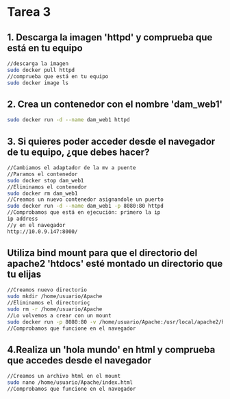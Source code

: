 # Tarea 3

## 1. Descarga la imagen 'httpd' y comprueba que está en tu equipo
```bash
//descarga la imagen
sudo docker pull httpd
//comprueba que está en tu equipo
sudo docker image ls
```

## 2. Crea un contenedor con el nombre 'dam_web1'
```bash
sudo docker run -d --name dam_web1 httpd
```

## 3. Si quieres poder acceder desde el navegador de tu equipo, ¿que debes hacer?
```bash
//Cambiamos el adaptador de la mv a puente
//Paramos el contenedor
sudo docker stop dam_web1
//Eliminamos el contenedor
sudo docker rm dam_web1
//Creamos un nuevo contenedor asignandole un puerto
sudo docker run -d --name dam_web1 -p 8080:80 httpd
//Comprobamos que está en ejecución: primero la ip
ip address
//y en el navegador
http://10.0.9.147:8000/
```

##  Utiliza bind mount para que el directorio del apache2 'htdocs' esté montado un directorio que tu elijas
```bash
//Creamos nuevo directorio
sudo mkdir /home/usuario/Apache
//Eliminamos el directorioç
sudo rm -r /home/usuario/Apache
//Lo volvemos a crear con un mount
sudo docker run -p 8080:80 -v /home/usuario/Apache:/usr/local/apache2/htdocs --name dam_web1 -d httpd
//Comprobamos que funcione en el navegador
```

## 4.Realiza un 'hola mundo' en html y comprueba que accedes desde el navegador 
```bash
//Creamos un archivo html en el mount
sudo nano /home/usuario/Apache/index.html
//Comprobamos que funcione en el navegador
```